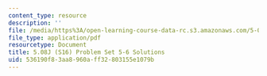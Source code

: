 ```yaml
---
content_type: resource
description: ''
file: /media/https%3A/open-learning-course-data-rc.s3.amazonaws.com/5-08j-biological-chemistry-ii-spring-2016/536190f83aa8960aff32803155e1079b_MIT5_08jS16ps5-6_soln.pdf
file_type: application/pdf
resourcetype: Document
title: 5.08J (S16) Problem Set 5-6 Solutions
uid: 536190f8-3aa8-960a-ff32-803155e1079b
---
```

